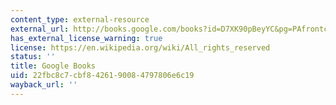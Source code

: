 ```yaml
---
content_type: external-resource
external_url: http://books.google.com/books?id=D7XK90pBeyYC&pg=PAfrontcover
has_external_license_warning: true
license: https://en.wikipedia.org/wiki/All_rights_reserved
status: ''
title: Google Books
uid: 22fbc8c7-cbf8-4261-9008-4797806e6c19
wayback_url: ''
---
```

